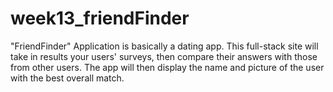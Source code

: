 # week13_friendFinder
"FriendFinder" Application is basically a dating app. This full-stack site will take in results your users' surveys, then compare their answers with those from other users. The app will then display the name and picture of the user with the best overall match. 
